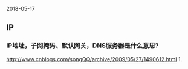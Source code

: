 2018-05-17

## IP

### IP地址，子网掩码、默认网关，DNS服务器是什么意思? 
http://www.cnblogs.com/songQQ/archive/2009/05/27/1490612.html
1. 
